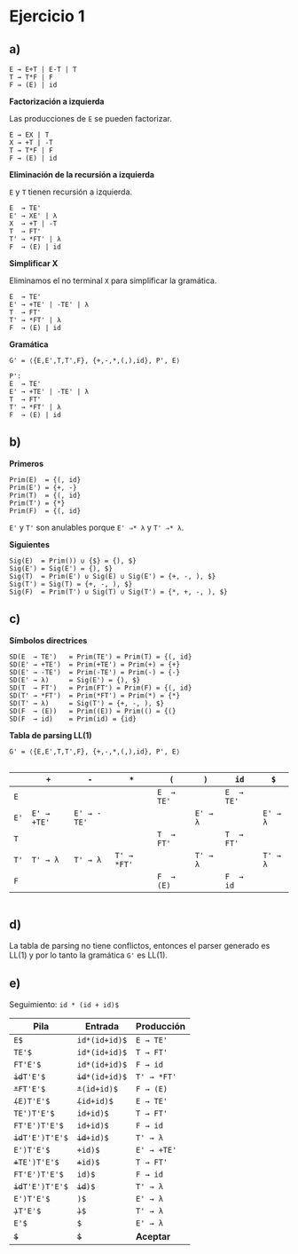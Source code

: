 # Ejercicio 1

## a)

```
E → E+T | E-T | T
T → T*F | F
F → (E) | id
```

**Factorización a izquierda**

Las producciones de `E` se pueden factorizar.

```
E → EX | T
X → +T | -T
T → T*F | F
F → (E) | id
```

**Eliminación de la recursión a izquierda**

`E` y `T` tienen recursión a izquierda.

```
E  → TE'
E' → XE' | λ
X  → +T | -T
T  → FT'
T' → *FT' | λ
F  → (E) | id
```

**Simplificar X**

Eliminamos el no terminal `X` para simplificar la gramática.

```
E  → TE'
E' → +TE' | -TE' | λ
T  → FT'
T' → *FT' | λ
F  → (E) | id
```

**Gramática**

```
G' = ⟨{E,E',T,T',F}, {+,-,*,(,),id}, P', E⟩

P':
E  → TE'
E' → +TE' | -TE' | λ
T  → FT'
T' → *FT' | λ
F  → (E) | id
```

## b)

**Primeros**

```
Prim(E)  = {(, id}
Prim(E') = {+, -}
Prim(T)  = {(, id}
Prim(T') = {*}
Prim(F)  = {(, id}
```

`E'` y `T'` son anulables porque `E' ⇒* λ` y `T' ⇒* λ`.

**Siguientes**

```
Sig(E)  = Prim()) ∪ {$} = {), $}
Sig(E') = Sig(E') = {), $}
Sig(T)  = Prim(E') ∪ Sig(E) ∪ Sig(E') = {+, -, ), $}
Sig(T') = Sig(T) = {+, -, ), $}
Sig(F)  = Prim(T') ∪ Sig(T) ∪ Sig(T') = {*, +, -, ), $}
```

## c)

**Símbolos directrices**

```
SD(E  → TE')   = Prim(TE') = Prim(T) = {(, id}
SD(E' → +TE')  = Prim(+TE') = Prim(+) = {+}
SD(E' → -TE')  = Prim(-TE') = Prim(-) = {-}
SD(E' → λ)     = Sig(E') = {), $}
SD(T  → FT')   = Prim(FT') = Prim(F) = {(, id}
SD(T' → *FT')  = Prim(*FT') = Prim(*) = {*}
SD(T' → λ)     = Sig(T') = {+, -, ), $}
SD(F  → (E))   = Prim((E)) = Prim(() = {(}
SD(F  → id)    = Prim(id) = {id}
```

**Tabla de parsing LL(1)**

```
G' = ⟨{E,E',T,T',F}, {+,-,*,(,),id}, P', E⟩
```

<div style="overflow-x:scroll; white-space: nowrap;">

||`+`|`-`|`*`|`(`|`)`|`id`|`$`|
|-|-|-|-|-|-|-|-|
|`E`||||`E  → TE'`| |`E  → TE'`||
|`E'`|`E' → +TE'`|`E' → -TE'`|||`E' → λ`||`E' → λ`|
|`T`||||`T  → FT'`||`T  → FT'`||
|`T'`|`T' → λ`|`T' → λ`|`T' → *FT'`||`T' → λ`||`T' → λ`|
|`F`||||`F  → (E)`||`F  → id`||

</div>

## d)

La tabla de parsing no tiene conflictos, entonces el parser generado es LL(1) y por lo tanto la gramática `G'` es LL(1).

## e)

Seguimiento: `id * (id + id)$`

| Pila | Entrada | Producción |
|-|-|-|
|`E$`|`id*(id+id)$`|`E → TE'`|
|`TE'$`|`id*(id+id)$`|`T → FT'`|
|`FT'E'$`|`id*(id+id)$`|`F → id`|
|~~`id`~~`T'E'$`|~~`id`~~`*(id+id)$`|`T' → *FT'`|
|~~`*`~~`FT'E'$`|~~`*`~~`(id+id)$`|`F → (E)`|
|~~`(`~~`E)T'E'$`|~~`(`~~`id+id)$`|`E → TE'`|
|`TE')T'E'$`|`id+id)$`|`T → FT'`|
|`FT'E')T'E'$`|`id+id)$`|`F → id`|
|~~`id`~~`T'E')T'E'$`|~~`id`~~`+id)$`|`T' → λ`|
|`E')T'E'$`|`+id)$`|`E' → +TE'`|
|~~`+`~~`TE')T'E'$`|~~`+`~~`id)$`|`T → FT'`|
|`FT'E')T'E'$`|`id)$`|`F → id`|
|~~`id`~~`T'E')T'E'$`|~~`id`~~`)$`|`T' → λ`|
|`E')T'E'$`|`)$`|`E' → λ`|
|~~`)`~~`T'E'$`|~~`)`~~`$`|`T' → λ`|
|`E'$`|`$`|`E' → λ`|
|~~`$`~~|~~`$`~~|**Aceptar**|

